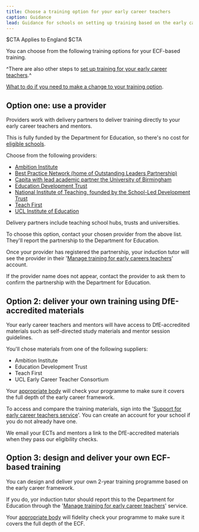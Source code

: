 ```yaml
---
title: Choose a training option for your early career teachers
caption: Guidance
lead: Guidance for schools on setting up training based on the early career framework, part of induction for early career teachers.
---
```


$CTA
Applies to England
$CTA


You can choose from the following training options for your ECF-based training.

^There are also other steps to [set up training for your early career teachers](/set-up-training-for-your-early-career-teachers).^

[What to do if you need to make a change to your training option](/make-changes-to-early-career-training-programme).


## Option one: use a provider 

Providers work with delivery partners to deliver training directly to your early career teachers and mentors. 

This is fully funded by the Department for Education, so there's no cost for [eligible schools]().

Choose from the following providers:

* [Ambition Institute]()
* [Best Practice Network (home of Outstanding Leaders Partnership)]()
* [Capita with lead academic partner the University of Birmingham]()
* [Education Development Trust]()
* [National Institute of Teaching, founded by the School-Led Development Trust]()
* [Teach First]()
* [UCL Institute of Education]()

Delivery partners include teaching school hubs, trusts and universities.

To choose this option, contact your chosen provider from the above list. They'll report the partnership to the Department for Education. 

Once your provider has registered the partnership, your induction tutor will see the provider in their '[Manage training for early careers teachers](https://manage-training-for-early-career-teachers.education.gov.uk/)' account. 

If the provider name does not appear, contact the provider to ask them to confirm the partnership with the Department for Education.

## Option 2: deliver your own training using DfE-accredited materials

Your early career teachers and mentors will have access to DfE-accredited materials such as self-directed study materials and mentor session guidelines. 

You'll chose materials from one of the following suppliers:

* Ambition Institute
* Education Development Trust
* Teach First
* UCL Early Career Teacher Consortium

Your [appropriate body]() will check your programme to make sure it covers the full depth of the early career framework.

To access and compare the training materials, sign into the '[Support for early career teachers service](link)'. You can create an account for your school if you do not already have one.

We email your ECTs and mentors a link to the DfE-accredited materials when they pass our eligibility checks.

## Option 3: design and deliver your own ECF-based training

You can design and deliver your own 2-year training programme based on the early career framework.

If you do, yor induction tutor should report this to the Department for Education through the '[Manage training for early career teachers](link)' service.

Your [appropriate body]() will fidelity check your programme to make sure it covers the full depth of the ECF.
